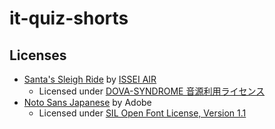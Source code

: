 # it-quiz-shorts

## Licenses

* [Santa's Sleigh Ride](https://dova-s.jp/bgm/play21688.html) by [ISSEI AIR](https://dova-s.jp/_contents/author/profile321.html)
  * Licensed under [DOVA-SYNDROME 音源利用ライセンス](https://dova-s.jp/_contents/license/)
* [Noto Sans Japanese](https://fonts.google.com/noto/specimen/Noto+Sans+JP) by Adobe
  * Licensed under [SIL Open Font License, Version 1.1](https://fonts.google.com/noto/specimen/Noto+Sans+JP/license)
